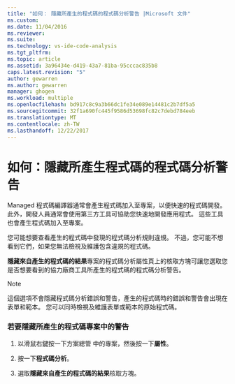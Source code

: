 ```yaml
---
title: "如何： 隱藏所產生的程式碼的程式碼分析警告 |Microsoft 文件"
ms.custom: 
ms.date: 11/04/2016
ms.reviewer: 
ms.suite: 
ms.technology: vs-ide-code-analysis
ms.tgt_pltfrm: 
ms.topic: article
ms.assetid: 3a96434e-d419-43a7-81ba-95cccac835b8
caps.latest.revision: "5"
author: gewarren
ms.author: gewarren
manager: ghogen
ms.workload: multiple
ms.openlocfilehash: bd917c8c9a3b66dc1fe34e089e14481c2b7df5a5
ms.sourcegitcommit: 32f1a690fc445f9586d53698fc82c7debd784eeb
ms.translationtype: MT
ms.contentlocale: zh-TW
ms.lasthandoff: 12/22/2017
---
```

# <a name="how-to-suppress-code-analysis-warnings-for-generated-code"></a>如何：隱藏所產生程式碼的程式碼分析警告
Managed 程式碼編譯器通常會產生程式碼加入至專案，以便快速的程式碼開發。 此外，開發人員通常會使用第三方工具可協助您快速地開發應用程式。 這些工具也會產生程式碼加入至專案。  
  
 您可能想要查看產生的程式碼中發現的程式碼分析規則違規。 不過，您可能不想看到它們，如果您無法檢視及維護包含違規的程式碼。  
  
 **隱藏來自產生的程式碼的結果**專案的程式碼分析屬性頁上的核取方塊可讓您選取您是否想要看到的協力廠商工具所產生的程式碼的程式碼分析警告。  
  
> [!NOTE]
>  這個選項不會隱藏程式碼分析錯誤和警告，產生的程式碼時的錯誤和警告會出現在表單和範本。 您可以同時檢視及維護表單或範本的原始程式碼。  
  
### <a name="to-suppress-warnings-for-generated-code-in-a-project"></a>若要隱藏所產生的程式碼專案中的警告  
  
1.  以滑鼠右鍵按一下方案總管 中的專案，然後按一下**屬性**。  
  
2.  按一下**程式碼分析**。  
  
3.  選取**隱藏來自產生的程式碼的結果**核取方塊。